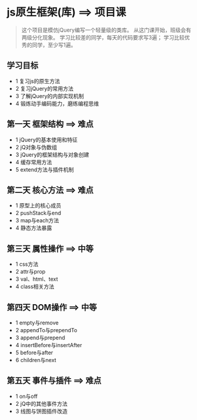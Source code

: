 # js原生框架(库) ==> 项目课
> 这个项目是模仿jQuery编写一个轻量级的类库。
> 从这门课开始，班级会有两级分化现象。
学习比较差的同学，每天的代码要求写3遍；
学习比较优秀的同学，至少写1遍。

## 学习目标
- 1 复习js的原生方法
- 2 复习jQuery的常用方法
- 3 了解jQuery的内部实现机制
- 4 锻炼动手编码能力，磨练编程思维

## 第一天 框架结构 ==> 难点
- 1 jQuery的基本使用和特征
- 2 jQ对象与伪数组
- 3 jQuery的框架结构与对象创建
- 4 缓存常用方法
- 5 extend方法与插件机制

## 第二天 核心方法 ==> 难点
- 1 原型上的核心成员
- 2 pushStack与end
- 3 map与each方法
- 4 静态方法暴露

## 第三天 属性操作 ==> 中等
- 1 css方法
- 2 attr与prop
- 3 val、html、text
- 4 class相关方法

## 第四天 DOM操作 ==> 中等
- 1 empty与remove
- 2 appendTo与prependTo
- 3 append与prepend
- 4 insertBefore与insertAfter
- 5 before与after
- 6 children与next

## 第五天 事件与插件 ==> 难点
- 1 on与off
- 2 jQ中的其他事件方法
- 3 线图与饼图插件改造
